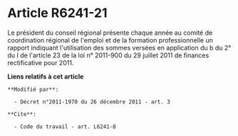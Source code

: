 # Article R6241-21

Le président du conseil régional présente chaque année au comité de coordination régional de l'emploi et de la formation
professionnelle un rapport indiquant l'utilisation des sommes versées en application           du b du 2° du I de l'article
23 de la loi n° 2011-900 du 29 juillet 2011 de finances rectificative pour 2011.

**Liens relatifs à cet article**

	**Modifié par**:

	  - Décret n°2011-1970 du 26 décembre 2011 - art. 3

	**Cite**:

	  - Code du travail - art. L6241-8
